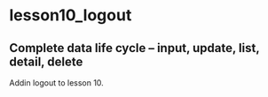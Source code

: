 # lesson10_logout

## Complete data life cycle – input, update, list, detail, delete

Addin logout to lesson 10.
